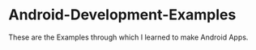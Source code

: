 # Android-Development-Examples

These are the Examples through which I learned to make Android Apps.
